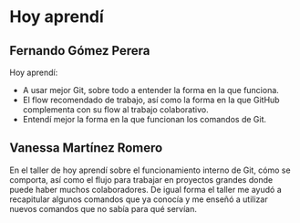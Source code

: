 # Hoy aprendí

## Fernando Gómez Perera
Hoy aprendí:
* A usar mejor Git, sobre todo a entender la forma en la que funciona.
* El flow recomendado de trabajo, así como la forma en la que GitHub complementa con su flow al trabajo colaborativo.
* Entendí mejor la forma en la que funcionan los comandos de Git.

## Vanessa Martínez Romero
En el taller de hoy aprendí sobre el funcionamiento interno de Git, cómo se comporta, así como el flujo para trabajar en proyectos grandes donde puede haber muchos colaboradores. De igual forma el taller me ayudó a recapitular algunos comandos que ya conocía y me enseñó a utilizar nuevos comandos que no sabía para qué servían.